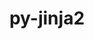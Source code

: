 ---
title: "py-jinja2"
layout: cache
categories: [package, v0.18.0]
meta: {"versions": ["3.0.3"], "compilers": ["gcc@=7.5.0"], "oss": ["ubuntu18.04"], "platforms": ["linux"], "targets": ["x86_64"], "stacks": ["data-vis-sdk", "e4s", "root"], "num_specs": 3, "num_specs_by_stack": {"root": 3, "data-vis-sdk": 1, "e4s": 2}}
spec_details: [{"hash": "h75baeqdyrsyzt25cn2yrqtzwmq7rl3e", "compiler": "gcc@=7.5.0", "versions": ["3.0.3"], "os": "ubuntu18.04", "platform": "linux", "target": "x86_64", "variants": ["~i18n"], "stacks": ["root", "data-vis-sdk"], "size": "-", "tarball": "https://binaries.spack.io/v0.18.0/build_cache/linux-ubuntu18.04-x86_64/gcc-7.5.0/py-jinja2-3.0.3/linux-ubuntu18.04-x86_64-gcc-7.5.0-py-jinja2-3.0.3-h75baeqdyrsyzt25cn2yrqtzwmq7rl3e.spack"}, {"hash": "u2keawkll2fbxakjviytzk4mz4tql6z2", "compiler": "gcc@=7.5.0", "versions": ["3.0.3"], "os": "ubuntu18.04", "platform": "linux", "target": "x86_64", "variants": ["~i18n"], "stacks": ["root", "e4s"], "size": "-", "tarball": "https://binaries.spack.io/v0.18.0/build_cache/linux-ubuntu18.04-x86_64/gcc-7.5.0/py-jinja2-3.0.3/linux-ubuntu18.04-x86_64-gcc-7.5.0-py-jinja2-3.0.3-u2keawkll2fbxakjviytzk4mz4tql6z2.spack"}, {"hash": "kh5vdgojqwvv6aazjv3zabisj2ijlll2", "compiler": "gcc@=7.5.0", "versions": ["3.0.3"], "os": "ubuntu18.04", "platform": "linux", "target": "x86_64", "variants": ["~i18n"], "stacks": ["root", "e4s"], "size": "-", "tarball": "https://binaries.spack.io/v0.18.0/build_cache/linux-ubuntu18.04-x86_64/gcc-7.5.0/py-jinja2-3.0.3/linux-ubuntu18.04-x86_64-gcc-7.5.0-py-jinja2-3.0.3-kh5vdgojqwvv6aazjv3zabisj2ijlll2.spack"}]
---